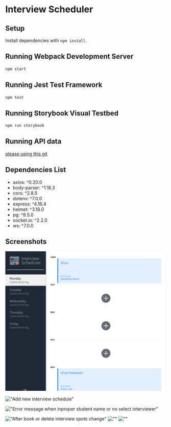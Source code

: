 # Interview Scheduler

## Setup

Install dependencies with `npm install`.

## Running Webpack Development Server

```sh
npm start
```

## Running Jest Test Framework

```sh
npm test
```

## Running Storybook Visual Testbed

```sh
npm run storybook
```

## Running API data
[please using this git](https://github.com/ktehi21/scheduler-api)


## Dependencies List
 - axios: ^0.20.0
 - body-parser: ^1.18.3
 - cors: ^2.8.5
 - dotenv: ^7.0.0
 - express: ^4.16.4
 - helmet: ^3.18.0
 - pg: ^8.5.0
 - socket.io: ^2.2.0
 - ws: ^7.0.0

## Screenshots
!["Main page"](https://raw.githubusercontent.com/ktehi21/scheduler/master/docs/scheduler_main_page.png)

!["Add new interview schedule"](https://raw.githubusercontent.com/ktehi21/scheduler/blob/master/docsm/scheduler_booking_form.png)

!["Error message when inproper student name or no select interviewer"](https://raw.githubusercontent.com/ktehi21/scheduler/blob/master/docs/scheduler_error_message.png)

!["After book or delete interview spots change"](https://raw.githubusercontent.com/ktehi21/scheduler/blob/master/docs/scheduler_spots1.png)
![""](https://raw.githubusercontent.com/ktehi21/scheduler/blob/master/docs/scheduler_spots2.png)
![""](https://raw.githubusercontent.com/ktehi21/scheduler/blob/master/docs/scheduler_spots3.png)
